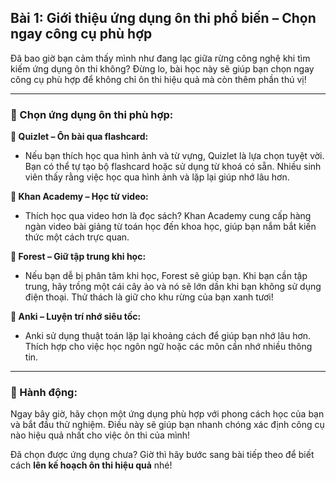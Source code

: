 ## Bài 1: Giới thiệu ứng dụng ôn thi phổ biến – Chọn ngay công cụ phù hợp

Đã bao giờ bạn cảm thấy mình như đang lạc giữa rừng công nghệ khi tìm kiếm ứng dụng ôn thi không? Đừng lo, bài học này sẽ giúp bạn chọn ngay công cụ phù hợp để không chỉ ôn thi hiệu quả mà còn thêm phần thú vị!

---

### 📌 Chọn ứng dụng ôn thi phù hợp:

**🔹 Quizlet – Ôn bài qua flashcard:**
- Nếu bạn thích học qua hình ảnh và từ vựng, Quizlet là lựa chọn tuyệt vời. Bạn có thể tự tạo bộ flashcard hoặc sử dụng từ khoá có sẵn. Nhiều sinh viên thấy rằng việc học qua hình ảnh và lặp lại giúp nhớ lâu hơn.

**🔹 Khan Academy – Học từ video:**
- Thích học qua video hơn là đọc sách? Khan Academy cung cấp hàng ngàn video bài giảng từ toán học đến khoa học, giúp bạn nắm bắt kiến thức một cách trực quan.

**🔹 Forest – Giữ tập trung khi học:**
- Nếu bạn dễ bị phân tâm khi học, Forest sẽ giúp bạn. Khi bạn cần tập trung, hãy trồng một cái cây ảo và nó sẽ lớn dần khi bạn không sử dụng điện thoại. Thử thách là giữ cho khu rừng của bạn xanh tươi!

**🔹 Anki – Luyện trí nhớ siêu tốc:**
- Anki sử dụng thuật toán lặp lại khoảng cách để giúp bạn nhớ lâu hơn. Thích hợp cho việc học ngôn ngữ hoặc các môn cần nhớ nhiều thông tin.

---

### 🚀 Hành động:

Ngay bây giờ, hãy chọn một ứng dụng phù hợp với phong cách học của bạn và bắt đầu thử nghiệm. Điều này sẽ giúp bạn nhanh chóng xác định công cụ nào hiệu quả nhất cho việc ôn thi của mình!

Đã chọn được ứng dụng chưa? Giờ thì hãy bước sang bài tiếp theo để biết cách **lên kế hoạch ôn thi hiệu quả** nhé!